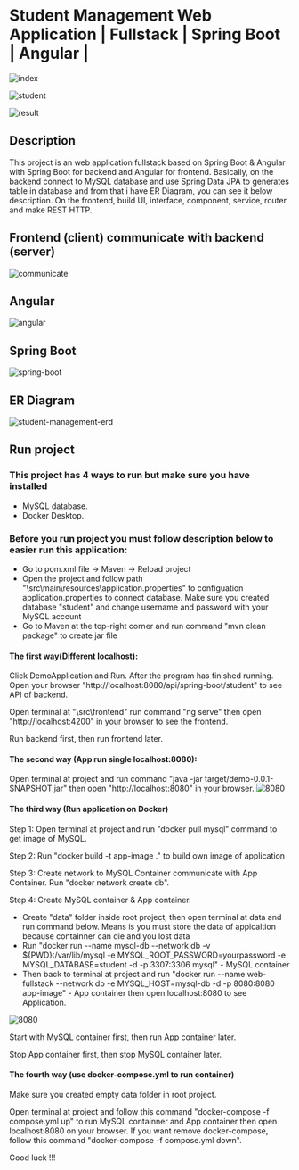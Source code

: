 # Student Management Web Application | Fullstack | Spring Boot | Angular |

![index](https://user-images.githubusercontent.com/86077654/140655653-23f22cd3-8736-4524-8d5d-2a285e17b3ca.png)

![student](https://user-images.githubusercontent.com/86077654/140655717-e3d6f796-afc0-4b25-8c1d-67520171e9b6.png)

![result](https://user-images.githubusercontent.com/86077654/140655714-a84a6001-44d8-4698-b851-6fb74e02d161.png)

## Description
This project is an web application fullstack based on Spring Boot & Angular with Spring Boot for backend and Angular for frontend. Basically, on the backend connect to MySQL database and use Spring Data JPA to generates table in database and from that i have ER Diagram, you can see it below description. On the frontend, build UI, interface,  component, service, router and make REST HTTP.

## Frontend (client) communicate with backend (server)
![communicate](https://user-images.githubusercontent.com/86077654/141684313-71b57416-fa47-4010-9b8c-60d981a8efce.png)

## Angular
![angular](https://user-images.githubusercontent.com/86077654/139235800-ecf841b2-52b3-4211-b271-cd479941ba9e.png)

## Spring Boot
![spring-boot](https://user-images.githubusercontent.com/86077654/140656034-bb9a9e11-7b8f-4bdb-9ea6-661af5a1697c.png)

## ER Diagram
![student-management-erd](https://user-images.githubusercontent.com/86077654/140683431-fce3d5de-e51b-4b2b-877a-7e3301cec41e.png)

## Run project
### This project has 4 ways to run but make sure you have installed
- MySQL database.
- Docker Desktop.

### Before you run project you must follow description below to easier run this application:
- Go to pom.xml file -> Maven -> Reload project
- Open the project and follow path "\src\main\resources\application.properties" to configuation application.properties to connect database. Make sure you created database "student" and change username and password with your MySQL account
- Go to Maven at the top-right corner and run command "mvn clean package" to create jar file

#### The first way(Different localhost):
Click DemoApplication and Run. After the program has finished running. Open your browser "http://localhost:8080/api/spring-boot/student"  to see API of backend.

Open terminal at "\src\frontend" run command "ng serve" then open "http://localhost:4200" in your browser to see the frontend.

Run backend first, then run frontend later.

#### The second way (App run single localhost:8080):
Open terminal at project and run command "java -jar target/demo-0.0.1-SNAPSHOT.jar" then open "http://localhost:8080" in your browser.
![8080](https://user-images.githubusercontent.com/86077654/141683190-b30b9db0-c2d5-42af-a836-121331edda34.png)

#### The third way (Run application on Docker)
Step 1: Open terminal at project and run "docker pull mysql" command to get image of MySQL.

Step 2: Run "docker build -t app-image ." to build own image of application

Step 3: Create network to MySQL Container communicate with App Container. Run "docker network create db".

Step 4: Create MySQL container & App container.
- Create "data" folder inside root project, then open terminal at data and run command below. Means is you must store the data of appicaltion because containner can die and you lost data
- Run "docker run --name mysql-db --network db -v ${PWD}:/var/lib/mysql -e MYSQL_ROOT_PASSWORD=yourpassword -e MYSQL_DATABASE=student -d -p 3307:3306 mysql" - MySQL container
- Then back to terminal at project and run "docker run --name web-fullstack --network db -e MYSQL_HOST=mysql-db -d -p 8080:8080 app-image" - App container then open localhost:8080 to see Application.

![8080](https://user-images.githubusercontent.com/86077654/141683190-b30b9db0-c2d5-42af-a836-121331edda34.png)

Start with MySQL container first, then run App container later.

Stop App container first, then stop MySQL container later.

#### The fourth way (use docker-compose.yml to run container)
Make sure you created empty data folder in root project.

Open terminal at project and follow this command "docker-compose -f compose.yml up" to run MySQL containner and App container then open localhost:8080 on your browser. If you want remove docker-compose, follow this command "docker-compose -f compose.yml down".

Good luck !!!

